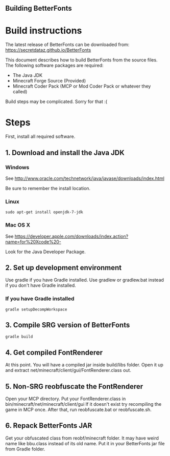 ## Building BetterFonts

# Build instructions

The latest release of BetterFonts can be downloaded from: https://secretdataz.github.io/BetterFonts

This document describes how to build BetterFonts from the source files. The following software packages are required:

* The Java JDK
* Minecraft Forge Source (Provided)
* Minecraft Coder Pack (MCP or Mod Coder Pack or whatever they called)

Build steps may be complicated. Sorry for that :(

# Steps

First, install all required software.

## 1. Download and install the Java JDK

### Windows

See http://www.oracle.com/technetwork/java/javase/downloads/index.html

Be sure to remember the install location.

### Linux

    sudo apt-get install openjdk-7-jdk

### Mac OS X

See https://developer.apple.com/downloads/index.action?name=for%20Xcode%20-

Look for the Java Developer Package.

## 2. Set up development environment

Use gradle if you have Gradle installed.
Use gradlew or gradlew.bat instead if you don't have Gradle installed.

### If you have Gradle installed

    gradle setupDecompWorkspace
	
## 3. Compile SRG version of BetterFonts

    gradle build
	
## 4. Get compiled FontRenderer

At this point. You will have a compiled jar inside build/libs folder.
Open it up and extract net/minecraft/client/gui/FontRenderer.class out.

## 5. Non-SRG reobfuscate the FontRenderer

Open your MCP directory. Put your FontRenderer.class in bin/minecraft/net/minecraft/client/gui
If it doesn't exist try recompiling the game in MCP once.
After that, run reobfuscate.bat or reobfuscate.sh.

## 6. Repack BetterFonts JAR

Get your obfuscated class from reobf/minecraft folder. It may have weird name like bbu.class instead of its old name.
Put it in your BetterFonts jar file from Gradle folder.
